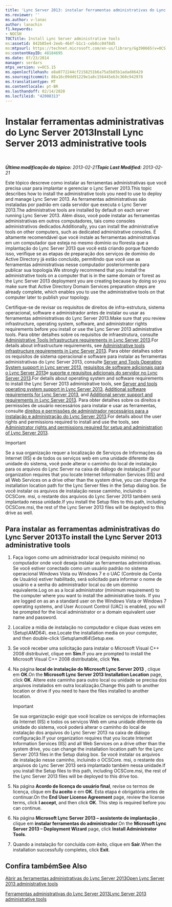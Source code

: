 ```yaml
---
title: 'Lync Server 2013: instalar ferramentas administrativas do Lync Server'
ms.reviewer: ''
ms.author: v-lanac
author: lanachin
f1.keywords:
- NOCSH
TOCTitle: Install Lync Server administrative tools
ms:assetid: 842b85e4-2eeb-464f-b1c1-ceb8cc04f8d5
ms:mtpsurl: https://technet.microsoft.com/en-us/library/Gg398665(v=OCS.15)
ms:contentKeyID: 48184695
ms.date: 07/23/2014
manager: serdars
mtps_version: v=OCS.15
ms.openlocfilehash: e8a0772244cf2158251b6a75a5b85b1adad86429
ms.sourcegitcommit: 88a16c09dd91229e1a8c156445eb3c360c942978
ms.translationtype: MT
ms.contentlocale: pt-BR
ms.lasthandoff: 02/14/2020
ms.locfileid: "42008313"
---
```

<div data-xmlns="http://www.w3.org/1999/xhtml">

<div class="topic" data-xmlns="http://www.w3.org/1999/xhtml" data-msxsl="urn:schemas-microsoft-com:xslt" data-cs="http://msdn.microsoft.com/">

<div data-asp="http://msdn2.microsoft.com/asp">

# <a name="install-lync-server-2013-administrative-tools"></a><span data-ttu-id="7bf6d-102">Instalar ferramentas administrativas do Lync Server 2013</span><span class="sxs-lookup"><span data-stu-id="7bf6d-102">Install Lync Server 2013 administrative tools</span></span>

</div>

<div id="mainSection">

<div id="mainBody">

<span> </span>

<span data-ttu-id="7bf6d-103">_**Última modificação do tópico:** 2013-02-21_</span><span class="sxs-lookup"><span data-stu-id="7bf6d-103">_**Topic Last Modified:** 2013-02-21_</span></span>

<span data-ttu-id="7bf6d-104">Este tópico descreve como instalar as ferramentas administrativas que você precisa usar para implantar e gerenciar o Lync Server 2013.</span><span class="sxs-lookup"><span data-stu-id="7bf6d-104">This topic describes how to install the administrative tools you need to use to deploy and manage Lync Server 2013.</span></span> <span data-ttu-id="7bf6d-105">As ferramentas administrativas são instaladas por padrão em cada servidor que executa o Lync Server 2013.</span><span class="sxs-lookup"><span data-stu-id="7bf6d-105">The administrative tools are installed by default on each server running Lync Server 2013.</span></span> <span data-ttu-id="7bf6d-106">Além disso, você pode instalar as ferramentas administrativas em outros computadores, tais como consoles administrativos dedicados.</span><span class="sxs-lookup"><span data-stu-id="7bf6d-106">Additionally, you can install the administrative tools on other computers, such as dedicated administrative consoles.</span></span> <span data-ttu-id="7bf6d-107">É altamente recomendável que você instale as ferramentas administrativas em um computador que esteja no mesmo domínio ou floresta que a implantação do Lync Server 2013 que você está criando porque fazendo isso, verifique se as etapas de preparação dos serviços de domínio do Active Directory já estão concluído, permitindo que você use as ferramentas administrativas nesse computador posteriormente para publicar sua topologia.</span><span class="sxs-lookup"><span data-stu-id="7bf6d-107">We strongly recommend that you install the administrative tools on a computer that is in the same domain or forest as the Lync Server 2013 deployment you are creating because by doing so you make sure that Active Directory Domain Services preparation steps are already complete, which enables you to use the administrative tools on that computer later to publish your topology.</span></span>

<span data-ttu-id="7bf6d-108">Certifique-se de revisar os requisitos de direitos de infra-estrutura, sistema operacional, software e administrador antes de instalar ou usar as ferramentas administrativas do Lync Server 2013.</span><span class="sxs-lookup"><span data-stu-id="7bf6d-108">Make sure that you review infrastructure, operating system, software, and administrator rights requirements before you install or use the Lync Server 2013 administrative tools.</span></span> <span data-ttu-id="7bf6d-109">Para obter detalhes sobre os requisitos de infraestrutura, consulte [Administrative Tools Infrastructure requirements in Lync Server 2013](lync-server-2013-administrative-tools-infrastructure-requirements.md).</span><span class="sxs-lookup"><span data-stu-id="7bf6d-109">For details about infrastructure requirements, see [Administrative tools infrastructure requirements in Lync Server 2013](lync-server-2013-administrative-tools-infrastructure-requirements.md).</span></span> <span data-ttu-id="7bf6d-110">Para obter detalhes sobre os requisitos de sistema operacional e software para instalar as ferramentas administrativas do Lync Server 2013, consulte [Server and Tools Operating System support in Lync server 2013](lync-server-2013-server-and-tools-operating-system-support.md), [requisitos de software adicionais para o Lync Server 2013](lync-server-2013-additional-software-requirements.md)e [suporte e requisitos adicionais do servidor no Lync Server 2013](lync-server-2013-additional-server-support-and-requirements.md).</span><span class="sxs-lookup"><span data-stu-id="7bf6d-110">For details about operating system and software requirements to install the Lync Server 2013 administrative tools, see [Server and tools operating system support in Lync Server 2013](lync-server-2013-server-and-tools-operating-system-support.md), [Additional software requirements for Lync Server 2013](lync-server-2013-additional-software-requirements.md), and [Additional server support and requirements in Lync Server 2013](lync-server-2013-additional-server-support-and-requirements.md).</span></span> <span data-ttu-id="7bf6d-111">Para obter detalhes sobre os direitos e permissões de usuário necessários para instalar e usar as ferramentas, consulte [direitos e permissões de administrador necessários para a instalação e administração do Lync Server 2013](lync-server-2013-administrator-rights-and-permissions-required-for-setup-and-administration.md).</span><span class="sxs-lookup"><span data-stu-id="7bf6d-111">For details about the user rights and permissions required to install and use the tools, see [Administrator rights and permissions required for setup and administration of Lync Server 2013](lync-server-2013-administrator-rights-and-permissions-required-for-setup-and-administration.md).</span></span>

<div>


> [!IMPORTANT]  
> <span data-ttu-id="7bf6d-112">Se a sua organização requer a localização de Serviços de Informações da Internet (IIS) e de todos os serviços web em uma unidade diferente da unidade do sistema, você pode alterar o caminho do local de instalação para os arquivos do Lync Server na caixa de diálogo de instalação.</span><span class="sxs-lookup"><span data-stu-id="7bf6d-112">If your organization requires that you locate Internet Information Services (IIS) and all Web Services on a drive other than the system drive, you can change the installation location path for the Lync Server files in the Setup dialog box.</span></span> <span data-ttu-id="7bf6d-113">Se você instalar os arquivos de instalação nesse caminho, incluindo o OCSCore. msi, o restante dos arquivos do Lync Server 2013 também será implantado nessa unidade.</span><span class="sxs-lookup"><span data-stu-id="7bf6d-113">If you install the Setup files to this path, including OCSCore.msi, the rest of the Lync Server 2013 files will be deployed to this drive as well.</span></span>



</div>

<div>

## <a name="to-install-the-lync-server-2013-administrative-tools"></a><span data-ttu-id="7bf6d-114">Para instalar as ferramentas administrativas do Lync Server 2013</span><span class="sxs-lookup"><span data-stu-id="7bf6d-114">To install the Lync Server 2013 administrative tools</span></span>

1.  <span data-ttu-id="7bf6d-p104">Faça logon como um administrador local (requisito mínimo) no computador onde você deseja instalar as ferramentas administrativas. Se você estiver conectado como um usuário padrão no sistema operacional Windows Vista ou Windows 7 e o UAC (Controle da Conta de Usuário) estiver habilitado, será solicitado para informar o nome de usuário e a senha do administrador local ou de um domínio equivalente.</span><span class="sxs-lookup"><span data-stu-id="7bf6d-p104">Log on as a local administrator (minimum requirement) to the computer where you want to install the administrative tools. If you are logged on as an a standard user on the Windows Vista or Windows 7 operating systems, and User Account Control (UAC) is enabled, you will be prompted for the local administrator or a domain equivalent user name and password.</span></span>

2.  <span data-ttu-id="7bf6d-117">Localize a mídia de instalação no computador e clique duas vezes em \\Setup\\AMD64\\. exe.</span><span class="sxs-lookup"><span data-stu-id="7bf6d-117">Locate the installation media on your computer, and then double-click \\Setup\\amd64\\Setup.exe.</span></span>

3.  <span data-ttu-id="7bf6d-118">Se você receber uma solicitação para instalar o Microsoft Visual C++ 2008 distribuível, clique em **Sim**.</span><span class="sxs-lookup"><span data-stu-id="7bf6d-118">If you are prompted to install the Microsoft Visual C++ 2008 distributable, click **Yes**.</span></span>

4.  <span data-ttu-id="7bf6d-119">Na página **local de instalação do Microsoft Lync Server 2013** , clique em **OK**.</span><span class="sxs-lookup"><span data-stu-id="7bf6d-119">On the **Microsoft Lync Server 2013 Installation Location** page, click **OK**.</span></span> <span data-ttu-id="7bf6d-120">Altere este caminho para outro local ou unidade se precisa dos arquivos instalados em outra localização.</span><span class="sxs-lookup"><span data-stu-id="7bf6d-120">Change this path to another location or drive if you need to have the files installed to another location.</span></span>
    
    <div>
    

    > [!IMPORTANT]  
    > <span data-ttu-id="7bf6d-121">Se sua organização exigir que você localize os serviços de informações da Internet (IIS) e todos os serviços Web em uma unidade diferente da unidade do sistema, você poderá alterar o caminho do local de instalação dos arquivos do Lync Server 2013 na caixa de diálogo configuração.</span><span class="sxs-lookup"><span data-stu-id="7bf6d-121">If your organization requires that you locate Internet Information Services (IIS) and all Web Services on a drive other than the system drive, you can change the installation location path for the Lync Server 2013 files in the Setup dialog box.</span></span> <span data-ttu-id="7bf6d-122">Se você instalar os arquivos de instalação nesse caminho, incluindo o OCSCore. msi, o restante dos arquivos do Lync Server 2013 será implantado também nessa unidade.</span><span class="sxs-lookup"><span data-stu-id="7bf6d-122">If you install the Setup files to this path, including OCSCore.msi, the rest of the Lync Server 2013 files will be deployed to this drive too.</span></span>

    
    </div>

5.  <span data-ttu-id="7bf6d-p107">Na página **Acordo de licença do usuário final**, revise os termos de licença, clique em **Eu aceito** e em **OK**. Esta etapa é obrigatória antes de continuar.</span><span class="sxs-lookup"><span data-stu-id="7bf6d-p107">On the **End User License Agreement** page, review the license terms, click **I accept**, and then click **OK**. This step is required before you can continue.</span></span>

6.  <span data-ttu-id="7bf6d-125">Na página **Microsoft Lync Server 2013 – assistente de implantação** , clique em **instalar ferramentas do administrador**.</span><span class="sxs-lookup"><span data-stu-id="7bf6d-125">On the **Microsoft Lync Server 2013 – Deployment Wizard** page, click **Install Administrator Tools**.</span></span>

7.  <span data-ttu-id="7bf6d-126">Quando a instalação for concluída com êxito, clique em **Sair**.</span><span class="sxs-lookup"><span data-stu-id="7bf6d-126">When the installation successfully completes, click **Exit**.</span></span>

</div>

<div>

## <a name="see-also"></a><span data-ttu-id="7bf6d-127">Confira também</span><span class="sxs-lookup"><span data-stu-id="7bf6d-127">See Also</span></span>


[<span data-ttu-id="7bf6d-128">Abrir as ferramentas administrativas do Lync Server 2013</span><span class="sxs-lookup"><span data-stu-id="7bf6d-128">Open Lync Server 2013 administrative tools</span></span>](lync-server-2013-open-lync-server-administrative-tools.md)  


[<span data-ttu-id="7bf6d-129">Ferramentas administrativas do Lync Server 2013</span><span class="sxs-lookup"><span data-stu-id="7bf6d-129">Lync Server 2013 administrative tools</span></span>](lync-server-2013-lync-server-administrative-tools.md)  
  

</div>

</div>

<span> </span>

</div>

</div>

</div>

